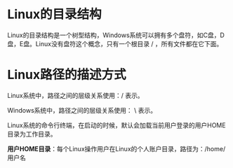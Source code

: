# Linux的目录结构

Linux的目录结构是一个树型结构，Windows系统可以拥有多个盘符，如C盘，D盘，E盘。Linux没有盘符这个概念，只有一个根目录 / ，所有文件都在它下面。

# Linux路径的描述方式

Linux系统中，路径之间的层级关系使用：/ 表示。

Windows系统中，路径之间的层级关系使用： \ 表示。

Linux系统的命令行终端，在启动的时候，默认会加载当前用户登录的用户HOME目录为工作目录。

**用户HOME目录**：每个Linux操作用户在Linux的个人账户目录，路径为：/home/用户名